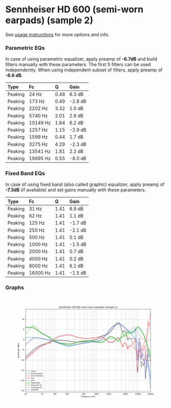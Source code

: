# Sennheiser HD 600 (semi-worn earpads) (sample 2)
See [usage instructions](https://github.com/jaakkopasanen/AutoEq#usage) for more options and info.

### Parametric EQs
In case of using parametric equalizer, apply preamp of **-6.7dB** and build filters manually
with these parameters. The first 5 filters can be used independently.
When using independent subset of filters, apply preamp of **-6.6 dB**.

| Type    | Fc       |    Q | Gain    |
|:--------|:---------|:-----|:--------|
| Peaking | 24 Hz    | 0.48 | 6.3 dB  |
| Peaking | 173 Hz   | 0.49 | -2.6 dB |
| Peaking | 2202 Hz  | 3.32 | 1.0 dB  |
| Peaking | 5740 Hz  | 2.01 | 2.6 dB  |
| Peaking | 10149 Hz | 1.64 | 6.2 dB  |
| Peaking | 1257 Hz  | 1.15 | -2.9 dB |
| Peaking | 1599 Hz  | 0.44 | 1.7 dB  |
| Peaking | 3275 Hz  | 4.29 | -2.3 dB |
| Peaking | 13541 Hz | 1.81 | 2.2 dB  |
| Peaking | 19895 Hz | 0.55 | -8.0 dB |

### Fixed Band EQs
In case of using fixed band (also called graphic) equalizer, apply preamp of **-7.3dB**
(if available) and set gains manually with these parameters.

| Type    | Fc       |    Q | Gain    |
|:--------|:---------|:-----|:--------|
| Peaking | 31 Hz    | 1.41 | 6.9 dB  |
| Peaking | 62 Hz    | 1.41 | 1.1 dB  |
| Peaking | 125 Hz   | 1.41 | -1.7 dB |
| Peaking | 250 Hz   | 1.41 | -2.1 dB |
| Peaking | 500 Hz   | 1.41 | 0.1 dB  |
| Peaking | 1000 Hz  | 1.41 | -1.5 dB |
| Peaking | 2000 Hz  | 1.41 | 0.7 dB  |
| Peaking | 4000 Hz  | 1.41 | 0.2 dB  |
| Peaking | 8000 Hz  | 1.41 | 6.1 dB  |
| Peaking | 16000 Hz | 1.41 | -1.5 dB |

### Graphs
![](./Sennheiser%20HD%20600%20(semi-worn%20earpads)%20(sample%202).png)